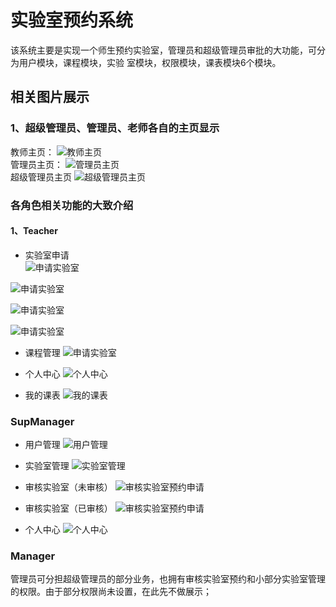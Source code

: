 # 实验室预约系统
该系统主要是实现一个师生预约实验室，管理员和超级管理员审批的大功能，可分为用户模块，课程模块，实验   室模块，权限模块，课表模块6个模块。
## 相关图片展示
### 1、超级管理员、管理员、老师各自的主页显示
教师主页：
![教师主页](./example/t_home.png)  
管理员主页：
![管理员主页](./example/m_home.png)  
超级管理员主页
![超级管理员主页](./example/spm_home.png)
### 各角色相关功能的大致介绍
#### 1、Teacher
- 实验室申请  
![申请实验室](./example/t_applyLab.png)  

![申请实验室](./example/t_apply_fillForm.png)

![申请实验室](./example/t_apply_fillTime.png)

![申请实验室](./example/t_selectWeekes.png)
- 课程管理
![申请实验室](./example/t-courseManage.png)

- 个人中心 
![个人中心](./example/personal.png)

- 我的课表
![我的课表](./example/t_myCourse.png)


### SupManager
- 用户管理
![用户管理](./example/spm_manageUser.png)

- 实验室管理
![实验室管理](./example/spm_manageLab.png)

- 审核实验室（未审核）
![审核实验室预约申请](./example/spm_check.png)

- 审核实验室（已审核）
![审核实验室预约申请](./example/spm_checked.png)

- 个人中心
![个人中心](./example/personal.png)


### Manager
管理员可分担超级管理员的部分业务，也拥有审核实验室预约和小部分实验室管理的权限。由于部分权限尚未设置，在此先不做展示；


